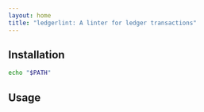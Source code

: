 ```yaml
---
layout: home
title: "ledgerlint: A linter for ledger transactions"
---
```


## Installation

```sh
echo "$PATH"
```

## Usage
